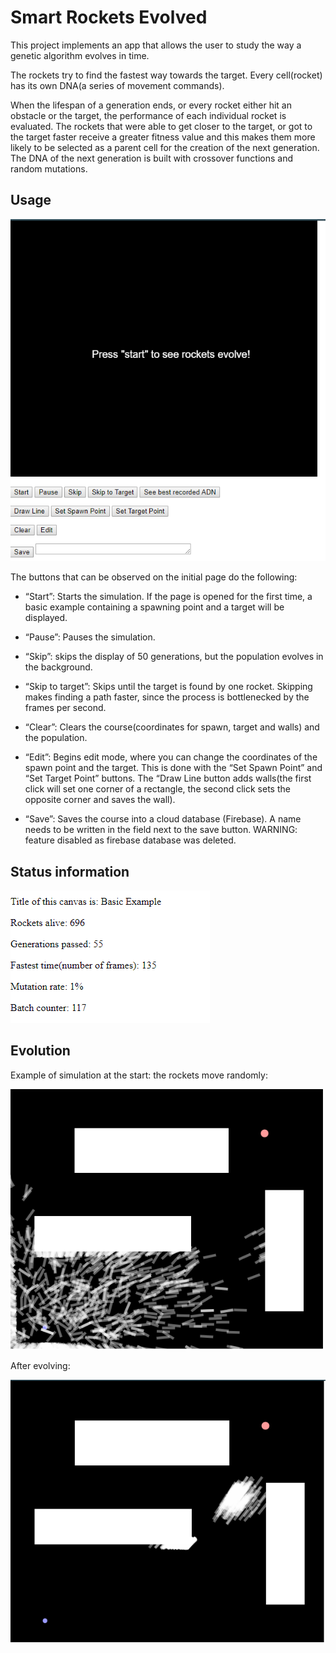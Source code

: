 # Smart Rockets Evolved

This project implements an app that allows the user to study the way a genetic algorithm evolves in time. 

The rockets try to find the fastest way towards the target. Every cell(rocket) has its own DNA(a series of movement commands). 

When the lifespan of a generation ends, or every rocket either hit an obstacle or the target, the performance of each individual rocket is evaluated. The rockets that were able to get closer to the target, or got to the target faster receive a greater fitness value and this makes them more likely to be selected as a parent cell for the creation of the next generation. The DNA of the next generation is built with crossover functions and random mutations.

## Usage

![Init page](doc_resource/Capture.PNG)

The buttons that can be observed on the initial page do the following:

- “Start”: Starts the simulation. If the page is opened for the first time, a basic example containing a spawning point and a target will be displayed.

- “Pause”: Pauses the simulation.

- “Skip”: skips the display of 50 generations, but the population evolves in the background.

- “Skip to target”: Skips until the target is found by one rocket. Skipping makes finding a path faster, since the process is bottlenecked by the frames per second.

- “Clear”: Clears the course(coordinates for spawn, target and walls) and the population.

- “Edit”: Begins edit mode, where you can change the coordinates of the spawn point and the target. This is done with the “Set Spawn Point” and “Set Target Point” buttons. The “Draw Line button  adds walls(the first click will set one corner of a rectangle, the second click sets the opposite corner and saves the wall).

- “Save”: Saves the course into a cloud database (Firebase). A name needs to be written in the field next to the save button. WARNING: feature disabled as firebase database was deleted.

## Status information

![Status](doc_resource/Capture4.PNG)

## Evolution

Example of simulation at the start: the rockets move randomly:

![Status](doc_resource/Capture2.PNG)

After evolving:

![Status](doc_resource/Capture3.PNG)
